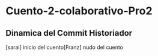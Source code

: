 # Cuento-2-colaborativo-Pro2
## Dinamica del Commit Historiador

[sarai] inicio del cuento[Franz] nudo del cuento
